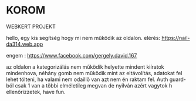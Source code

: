 # KOROM
WEBKERT PROJEKT

hello, egy kis segítség hogy mi nem működik az oldalon.
elérés: https://nail-da314.web.app

engem : https://www.facebook.com/gergely.david.167


az oldalon a kategorizálás nem működik helyette mindent kiíratok mindenhova, néhány gomb nem működik mint az eltávolítás, adatokat fel lehet tölteni, ha valami nem odaillő van azt nem én raktam fel. Auth guard-ból csak 1 van a többi elméletileg megvan de nyilván azért vagytok h ellenőrizzetek, have fun.
